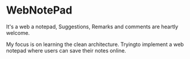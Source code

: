 # WebNotePad
It's a web a notepad, Suggestions, Remarks and comments are heartly welcome.

My focus is on learning the clean architecture. Tryingto implement a web notepad where users can save their notes online.
